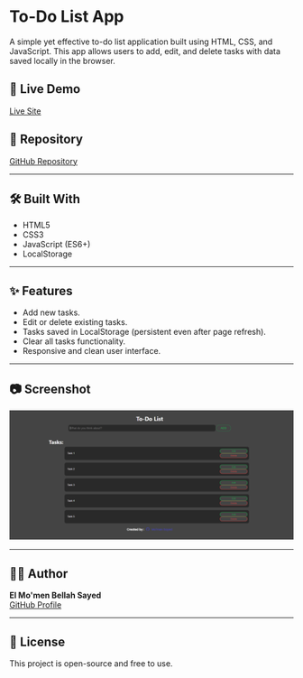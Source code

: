 # To-Do List App

A simple yet effective to-do list application built using HTML, CSS, and JavaScript. This app allows users to add, edit, and delete tasks with data saved locally in the browser.

## 🔗 Live Demo
[Live Site](https://momen-sayed0.github.io/To-Do-List/)

## 📂 Repository
[GitHub Repository](https://github.com/momen-sayed0/To-Do-List)

---

## 🛠️ Built With

- HTML5
- CSS3
- JavaScript (ES6+)
- LocalStorage

---

## ✨ Features

- Add new tasks.
- Edit or delete existing tasks.
- Tasks saved in LocalStorage (persistent even after page refresh).
- Clear all tasks functionality.
- Responsive and clean user interface.

---

## 📷 Screenshot

![To-Do App Screenshot](./screenshot.png)

---

## 🧑‍💻 Author

**El Mo'men Bellah Sayed**  
[GitHub Profile](https://github.com/momen-sayed0)

---

## 📌 License

This project is open-source and free to use.
